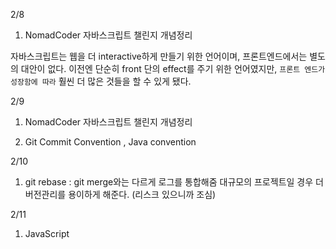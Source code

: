2/8 

1. NomadCoder 자바스크립트 챌린지 개념정리

자바스크립트는 웹을 더 interactive하게 만들기 위한 언어이며, 프론트엔드에서는 별도의 대안이 없다.
이전엔 단순히 front 단의 effect를 주기 위한 언어였지만, `프론트 엔드가 성장함에 따라` 훨씬 더 많은 것들을 할 수 있게 됐다.

2/9

1. NomadCoder 자바스크립트 챌린지 개념정리


2. Git Commit Convention , Java convention  



2/10 
1. git rebase : git merge와는 다르게 로그를 통합해줌
   대규모의 프로젝트일 경우 더 버전관리를 용이하게 해준다. (리스크 있으니까 조심)


2/11
1. JavaScript